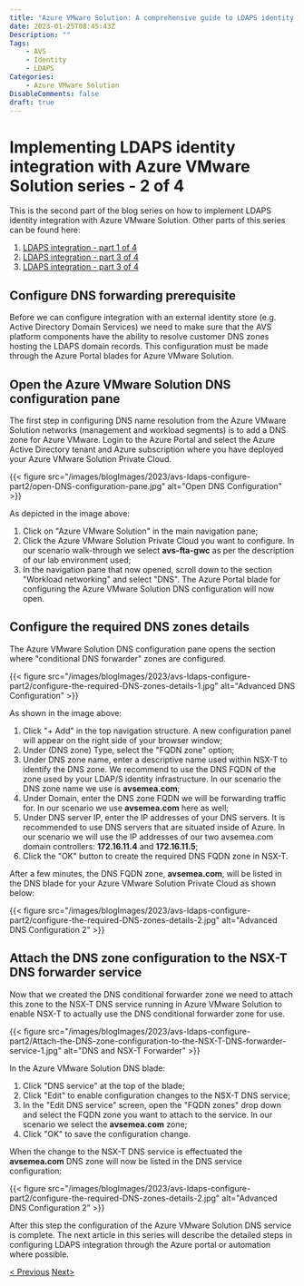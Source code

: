 ```yaml
---
title: "Azure VMware Solution: A comprehensive guide to LDAPS identity integration - Part 2"
date: 2023-01-25T08:45:43Z
Description: ""
Tags:
    - AVS
    - Identity
    - LDAPS
Categories: 
    - Azure VMware Solution
DisableComments: false
draft: true
---
```


# Implementing LDAPS identity integration with Azure VMware Solution series - 2 of 4 #

This is the second part of the blog series on how to implement LDAPS identity integration with Azure VMware Solution. Other parts of this series can be found here:

1. [LDAPS integration - part 1 of 4](../avs-ldaps-configure-part1/)
1. [LDAPS integration - part 3 of 4](../avs-ldaps-configure-part3/)
1. [LDAPS integration - part 3 of 4](../avs-ldaps-configure-part4/)

## Configure DNS forwarding prerequisite ##

Before we can configure integration with an external identity store (e.g. Active Directory Domain Services) we need to make sure that the AVS platform components have the ability to resolve customer DNS zones hosting the LDAPS domain records. This configuration must be made through the Azure Portal blades for Azure VMware Solution.

## Open the Azure VMware Solution DNS configuration pane ##

The first step in configuring DNS name resolution from the Azure VMware Solution networks (management and workload segments) is to add a DNS zone for Azure VMware.
Login to the Azure Portal and select the Azure Active Directory tenant and Azure subscription where you have deployed your Azure VMware Solution Private Cloud.

{{< figure src="/images/blogImages/2023/avs-ldaps-configure-part2/open-DNS-configuration-pane.jpg" alt="Open DNS Configuration" >}}

As depicted in the image above:

1. Click on "Azure VMware Solution" in the main navigation pane;
1. Click the Azure VMware Solution Private Cloud you want to configure. In our scenario walk-through we select **avs-fta-gwc** as per the description of our lab environment used;
1. In the navigation pane that now opened, scroll down to the section "Workload networking" and select "DNS".
The Azure Portal blade for configuring the Azure VMware Solution DNS configuration will now open.

## Configure the required DNS zones details ##

The Azure VMware Solution DNS configuration pane opens the section where "conditional DNS forwarder" zones are configured.

{{< figure src="/images/blogImages/2023/avs-ldaps-configure-part2/configure-the-required-DNS-zones-details-1.jpg" alt="Advanced DNS Configuration" >}}

As shown in the image above:

1. Click "+ Add" in the top navigation structure. A new configuration panel will appear on the right side of your browser window;
1. Under (DNS zone) Type, select the "FQDN zone" option;
1. Under DNS zone name, enter a descriptive name used within NSX-T to identify the DNS zone. We recommend to use the DNS FQDN of the zone used by your LDAP/S identity infrastructure. In our scenario the DNS zone name we use is **avsemea.com**;
1. Under Domain, enter the DNS zone FQDN we will be forwarding traffic for. In our scenario we use **avsemea.com** here as well;
1. Under DNS server IP, enter the IP addresses of your DNS servers. It is recommended to use DNS servers that are situated inside of Azure. In our scenario we will use the IP addresses of our two avsemea.com domain controllers: **172.16.11.4** and **172.16.11.5**;
1. Click the "OK" button to create the required DNS FQDN zone in NSX-T.

After a few minutes, the DNS FQDN zone, **avsemea.com**, will be listed in the DNS blade for your Azure VMware Solution Private Cloud as shown below:

{{< figure src="/images/blogImages/2023/avs-ldaps-configure-part2/configure-the-required-DNS-zones-details-2.jpg" alt="Advanced DNS Configuration 2" >}}

## Attach the DNS zone configuration to the NSX-T DNS forwarder service ##

Now that we created the DNS conditional forwarder zone we need to attach this zone to the NSX-T DNS service running in Azure VMware Solution to enable NSX-T to actually use the DNS conditional forwarder zone for use.

{{< figure src="/images/blogImages/2023/avs-ldaps-configure-part2/Attach-the-DNS-zone-configuration-to-the-NSX-T-DNS-forwarder-service-1.jpg" alt="DNS and NSX-T Forwarder" >}}

In the Azure VMware Solution DNS blade:

1. Click "DNS service" at the top of the blade;
1. Click "Edit" to enable configuration changes to the NSX-T DNS service;
1. In the "Edit DNS service" screen, open the "FQDN zones" drop down and select the FQDN zone you want to attach to the service. In our scenario we select the **avsemea.com** zone;
1. Click "OK" to save the configuration change.

When the change to the NSX-T DNS service is effectuated the **avsemea.com** DNS zone will now be listed in the DNS service configuration:

{{< figure src="/images/blogImages/2023/avs-ldaps-configure-part2/configure-the-required-DNS-zones-details-2.jpg" alt="Advanced DNS Configuration 2" >}}

After this step the configuration of the Azure VMware Solution DNS service is complete.
The next article in this series will describe the detailed steps in configuring LDAPS integration through the Azure portal or automation where possible.

[< Previous](../avs-ldaps-configure-part1/) [Next>](../avs-ldaps-configure-part3/)